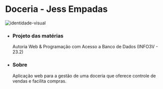 # Doceria - Jess Empadas
![identidade-visual](https://github.com/jessy3008/doceria-jess_empadas/assets/99359081/cbf56141-55a7-4f4a-b14b-5eb6a8a53722)
<ul>
  <li><h3>Projeto das matérias</h3> Autoria Web & Programação com Acesso a Banco de Dados
(INFO3V - 23.2)</li> 
  <li><h3>Sobre</h3> Aplicação web para a gestão de uma doceria que oferece controle de vendas e facilita compras.</li>
</ul>


